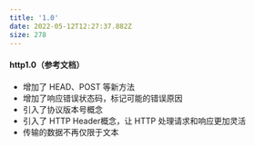 ```yaml
---
title: '1.0'
date: 2022-05-12T12:27:37.882Z
size: 278
---
```

#### http1.0（参考文档）

- 增加了 HEAD、POST 等新方法
- 增加了响应错误状态码，标记可能的错误原因
- 引入了协议版本号概念
- 引入了 HTTP Header概念，让 HTTP 处理请求和响应更加灵活
- 传输的数据不再仅限于文本
